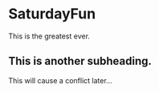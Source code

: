 # SaturdayFun
This is the greatest ever.

## This is another subheading.

This will cause a conflict later...


